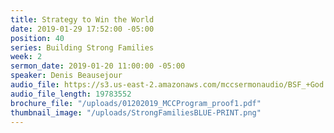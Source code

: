 ```yaml
---
title: Strategy to Win the World
date: 2019-01-29 17:52:00 -05:00
position: 40
series: Building Strong Families
week: 2
sermon_date: 2019-01-20 11:00:00 -05:00
speaker: Denis Beausejour
audio_file: https://s3.us-east-2.amazonaws.com/mccsermonaudio/BSF_+God's+Strategy+to+Win+the+World+through+Families.lite.mp3
audio_file_length: 19783552
brochure_file: "/uploads/01202019_MCCProgram_proof1.pdf"
thumbnail_image: "/uploads/StrongFamiliesBLUE-PRINT.png"
---
```


